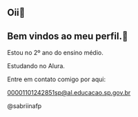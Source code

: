 ## Oii👏
 ## Bem vindos ao meu perfil.🩵

Estou no 2º ano do ensino médio.

Estudando no Alura.

Entre em contato comigo por aqui:

00001101242851sp@al.educacao.sp.gov.br

@sabriinafp
